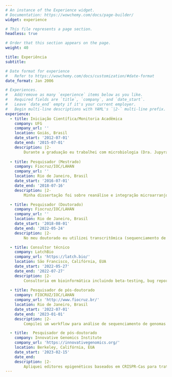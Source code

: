 ```yaml
---
# An instance of the Experience widget.
# Documentation: https://wowchemy.com/docs/page-builder/
widget: experience

# This file represents a page section.
headless: true

# Order that this section appears on the page.
weight: 40

title: Experiência
subtitle:

# Date format for experience
#   Refer to https://wowchemy.com/docs/customization/#date-format
date_format: Jan 2006

# Experiences.
#   Add/remove as many `experience` items below as you like.
#   Required fields are `title`, `company`, and `date_start`.
#   Leave `date_end` empty if it's your current employer.
#   Begin multi-line descriptions with YAML's `|2-` multi-line prefix.
experience:
  - title: Iniciação Científica/Monitoria Acadêmica
    company: UFG
    company_url: ''
    location: Goiás, Brasil
    date_start: '2012-07-01'
    date_end: '2015-07-01'
    description: |2-
        Durante a graduação eu trabalhei com microbiologia (Dra. Jupyracyara Barros), bioquímica (Dr. Geraldo Sadoyama) e biologia molecular (Dra. Adriana Neves), nas quais aprendi sobre cultura celular (eucar. e procar.), extração de ácidos nucleicos, PCR, SELEX para identificação de aptâmeros, clonagem molecular, identificação e teste de compostos antimicrobianos.
                
  - title: Pesquisador (Mestrado)
    company: Fiocruz/IOC/LAHAN
    company_url: ''
    location: Rio de Janeiro, Brasil
    date_start: '2016-07-01'
    date_end: '2018-07-16'
    description: |2-
        Minha dissertação foi sobre reanálise e integração microarranjos em hanseníase para identificar novas vias biólogicas importantes na doença. Durante esse período, adquiri habilidades com RT-qPCR, bioinformática, especialmente de -ômicas, programação, desenho de experimentos e visualização de dados. Por fim, estagiei no laboratório do Dr. Stewart Cole, em Lausana, Suíça, com sequenciamento de RNA, onde também trabalhei em um laboratório de biossegurança nível 3.

  - title: Pesquisador (Doutorado)
    company: Fiocruz/IOC/LAHAN
    company_url: ''
    location: Rio de Janeiro, Brasil
    date_start: '2018-08-01'
    date_end: '2022-05-24'
    description: |2-
        No meu doutorado eu utilizei transcritômica (sequenciamento de RNA) e biologia molecular para identificar biomarcadores e vias biológicas moduladas em hanseníase, visando aplicações translacionais. Trabalhei também em projetos de colaboradores aplicando bioinformática para genômica, como em sequenciamento direcionado de exomas, genotipagem com plataformas de baixa-média vazão e mapeamento de loci de caracteres quantitativos. Em paralelo, aprimorei minhas habilidades com biologia molecular, programação, delineamento experimental, banco de dados e métodos e técnicas visando reprodutibilidade científica.

  - title: Consultor técnico 
    company: LatchBio
    company_url: 'https://latch.bio/'
    location: São Francisco, Califórnia, EUA
    date_start: '2022-05-27'
    date_end: '2022-07-27'
    description: |2- 
        Consultoria em bioinformática incluindo beta-testing, bug report, desenvolvimento de recurss e aconselhamento técnico.    
        
  - title: Pesquisador de pós-doutorado
    company: FIOCRUZ/IOC/LAHAN
    company_url: 'http://www.fiocruz.br/'
    location: Rio de Janeiro, Brasil
    date_start: '2022-07-01'
    date_end: '2023-01-01'
    description: |2- 
        Compilei um workflow para análise de sequenciamento de genomas completos de _M. leprae_ usando Snakemake e ambientes virtuais. 

  - title:  Pesquisador de pós-doutorado
    company: Innovative Genomics Institute
    company_url: 'https://innovativegenomics.org/'
    location: Berkeley, Califórnia, EUA
    date_start: '2023-02-15'
    date_end: 
    description: |2- 
        Apliquei editores epigenéticos baseados em CRISPR-Cas para tratamento da Doença de Alzheimer através de ativação de fatores neuroprotetores.          
---
```


